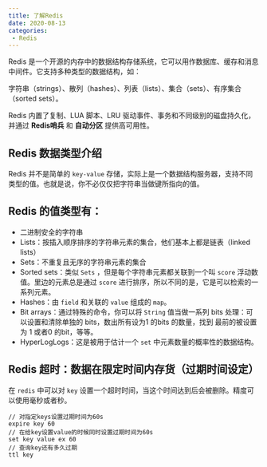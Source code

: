 ```yaml
---
title: 了解Redis
date: 2020-08-13
categories:
 - Redis
---
```


Redis 是一个开源的内存中的数据结构存储系统，它可以用作数据库、缓存和消息中间件。它支持多种类型的数据结构，如：

字符串（strings）、散列（hashes）、列表（lists）、集合（sets）、有序集合（sorted sets）。

Redis 内置了复制、LUA 脚本、LRU 驱动事件、事务和不同级别的磁盘持久化，并通过 **Redis哨兵** 和 **自动分区** 提供高可用性。

## Redis 数据类型介绍

Redis 并不是简单的 `key-value` 存储，实际上是一个数据结构服务器，支持不同类型的值。也就是说，你不必仅仅把字符串当做键所指向的值。

## Redis 的值类型有：

- 二进制安全的字符串
- Lists：按插入顺序排序的字符串元素的集合，他们基本上都是链表（linked lists）
- Sets：不重复且无序的字符串元素的集合
- Sorted sets：类似 `Sets` ，但是每个字符串元素都关联到一个叫 `score` 浮动数值。里边的元素总是通过 `score` 进行排序，所以不同的是，它是可以检索的一系列元素。
- Hashes：由 `field` 和关联的 `value` 组成的 `map`。
- Bit arrays：通过特殊的命令，你可以将 `String` 值当做一系列 bits 处理：可以设置和清除单独的 bits，数出所有设为1 的bits 的数量，找到 最前的被设置为 1 或者0 的bit，等等。
- HyperLogLogs：这是被用于估计一个 `set` 中元素数量的概率性的数据结构。



## Redis 超时：数据在限定时间内存货（过期时间设定）

在 `redis` 中可以对 `key` 设置一个超时时间，当这个时间达到后会被删除。精度可以使用毫秒或者秒。

```shell
// 对指定keys设置过期时间为60s
expire key 60
// 在给key设置value的时候同时设置过期时间为60s
set key value ex 60
// 查询key还有多久过期
ttl key
```